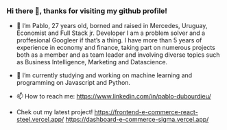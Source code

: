 ### Hi there 👋, thanks for visiting my github profile!


- 🔭 I’m Pablo, 27 years old, borned and raised in Mercedes, Uruguay, Economist and Full Stack jr. Developer
I am a problem solver and a proffesional Googleer if that’s a thing.
I have more than 5 years of experience in economy and finance, taking part on numerous projects both as a member and as team leader and involving diverse topics such as Business Intelligence, Marketing and Datascience.

- 🌱 I’m currently studying and working on machine learning and programming on Javascript and Python.
- 📫 How to reach me:   https://www.linkedin.com/in/pablo-dubourdieu/ 

- Chek out my latest project! 
https://frontend-e-commerce-react-steel.vercel.app/
https://dashboard-e-commerce-sigma.vercel.app/
